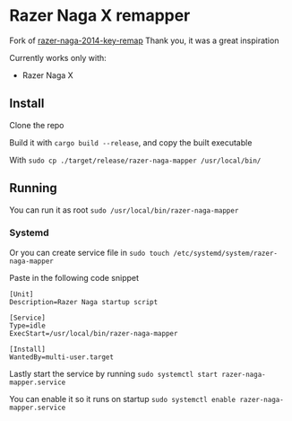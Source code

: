 # Razer Naga X remapper

Fork of [razer-naga-2014-key-remap](https://github.com/jpodeszwik/razer-naga-2014-key-remap/tree/master/)
Thank you, it was a great inspiration 

Currently works only with:
- Razer Naga X

## Install
Clone the repo

Build it with `cargo build --release`, 
and copy the built executable

With `sudo cp ./target/release/razer-naga-mapper /usr/local/bin/
`

## Running
You can run it as root `sudo /usr/local/bin/razer-naga-mapper`

### Systemd
Or you can create service file in `sudo touch /etc/systemd/system/razer-naga-mapper`

Paste in the following code snippet

```
[Unit]
Description=Razer Naga startup script

[Service]
Type=idle
ExecStart=/usr/local/bin/razer-naga-mapper

[Install]
WantedBy=multi-user.target
```

Lastly start the service by running `sudo systemctl start razer-naga-mapper.service`

You can enable it so it runs on startup `sudo systemctl enable razer-naga-mapper.service`
